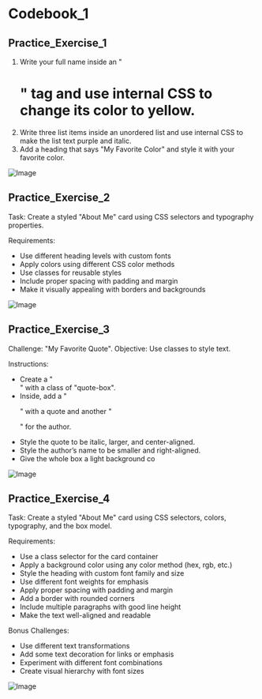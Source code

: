 # Codebook_1

## Practice_Exercise_1

1. Write your full name inside an "<h1>" tag and use internal CSS to change its color to yellow.  
2. Write three list items inside an unordered list and use internal CSS to make the list text purple and italic.  
3. Add a heading that says "My Favorite Color" and style it with your favorite color.

![Image](https://github.com/user-attachments/assets/70c629ee-3d27-4533-a392-d8bdac5a84d5)



## Practice_Exercise_2

Task: Create a styled "About Me" card using CSS selectors and typography properties.

Requirements:
- Use different heading levels with custom fonts
- Apply colors using different CSS color methods
- Use classes for reusable styles
- Include proper spacing with padding and margin
- Make it visually appealing with borders and backgrounds

![Image](https://github.com/user-attachments/assets/ab9d7b93-0d4f-467d-9a86-442a6a32466f)



## Practice_Exercise_3

Challenge: "My Favorite Quote".
Objective: Use classes to style text.  

Instructions:
- Create a "<div>" with a class of "quote-box".  
- Inside, add a "<p>" with a quote and another "<p>" for the author.  
- Style the quote to be italic, larger, and center-aligned.  
- Style the author’s name to be smaller and right-aligned.  
- Give the whole box a light background co

![Image](https://github.com/user-attachments/assets/be652ee7-9d38-4700-8e3a-97c297334d5a)


## Practice_Exercise_4

Task: Create a styled "About Me" card using CSS selectors, colors, typography, and the box model.

Requirements:
- Use a class selector for the card container
- Apply a background color using any color method (hex, rgb, etc.)
- Style the heading with custom font family and size
- Use different font weights for emphasis
- Apply proper spacing with padding and margin
- Add a border with rounded corners
- Include multiple paragraphs with good line height
- Make the text well-aligned and readable

Bonus Challenges:
- Use different text transformations
- Add some text decoration for links or emphasis
- Experiment with different font combinations
- Create visual hierarchy with font sizes

![Image](https://github.com/user-attachments/assets/a3a92e18-4af8-4358-bb36-c1fba6fdf870)